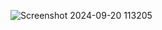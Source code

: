 ![Screenshot 2024-09-20 113205](https://github.com/user-attachments/assets/f6cdb827-2742-4a8a-ae5c-27ffcacfa7bc)
